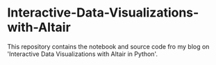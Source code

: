 # Interactive-Data-Visualizations-with-Altair
This repository contains the notebook and source code fro my blog on 'Interactive Data Visualizations with Altair in Python'. 
